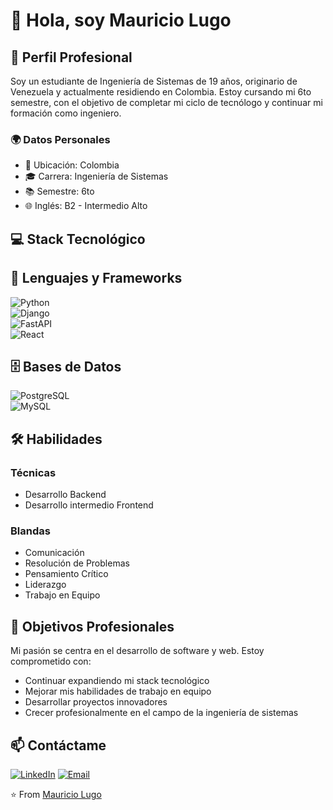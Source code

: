 # 👋 Hola, soy Mauricio Lugo

## 🚀 Perfil Profesional

Soy un estudiante de Ingeniería de Sistemas de 19 años, originario de Venezuela y actualmente residiendo en Colombia. Estoy cursando mi 6to semestre, con el objetivo de completar mi ciclo de tecnólogo y continuar mi formación como ingeniero.

### 🌍 Datos Personales
- 📍 Ubicación: Colombia
- 🎓 Carrera: Ingeniería de Sistemas
- 📚 Semestre: 6to
- 🌐 Inglés: B2 - Intermedio Alto

## 💻 Stack Tecnológico

## 🚀 Lenguajes y Frameworks  
![Python](https://img.shields.io/badge/Python-3776AB?style=for-the-badge&logo=python&logoColor=white)  
![Django](https://img.shields.io/badge/Django-092E20?style=for-the-badge&logo=django&logoColor=white)  
![FastAPI](https://img.shields.io/badge/FastAPI-05998B?style=for-the-badge&logo=fastapi&logoColor=white)  
![React](https://img.shields.io/badge/React-61DAFB?style=for-the-badge&logo=react&logoColor=black)  

## 🗄️ Bases de Datos  
![PostgreSQL](https://img.shields.io/badge/PostgreSQL-4169E1?style=for-the-badge&logo=postgresql&logoColor=white)  
![MySQL](https://img.shields.io/badge/MySQL-F29111?style=for-the-badge&logo=mysql&logoColor=white)  

## 🛠 Habilidades

### Técnicas
- Desarrollo Backend
- Desarrollo intermedio Frontend

### Blandas
- Comunicación
- Resolución de Problemas
- Pensamiento Crítico
- Liderazgo
- Trabajo en Equipo 

## 🌱 Objetivos Profesionales

Mi pasión se centra en el desarrollo de software y web. Estoy comprometido con:
- Continuar expandiendo mi stack tecnológico
- Mejorar mis habilidades de trabajo en equipo
- Desarrollar proyectos innovadores
- Crecer profesionalmente en el campo de la ingeniería de sistemas

## 📫 Contáctame

[![LinkedIn](https://img.shields.io/badge/LinkedIn-0077B5?style=for-the-badge&logo=linkedin&logoColor=white)](https://www.linkedin.com/in/justlugoo/)
[![Email](https://img.shields.io/badge/Email-D14836?style=for-the-badge&logo=gmail&logoColor=white)](mailto:maurogranados31@gmail.com)

⭐ From [Mauricio Lugo](https://github.com/justlugoo)
